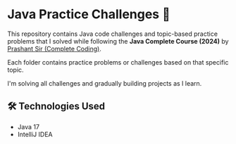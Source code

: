 # Java Practice Challenges 🚀

This repository contains Java code challenges and topic-based practice problems that I solved while following the **Java Complete Course (2024)** by [Prashant Sir (Complete Coding)](https://www.youtube.com/@CompleteCoding).

Each folder contains practice problems or challenges based on that specific topic.

I'm solving all challenges and gradually building projects as I learn.

## 🛠 Technologies Used

- Java 17
- IntelliJ IDEA

